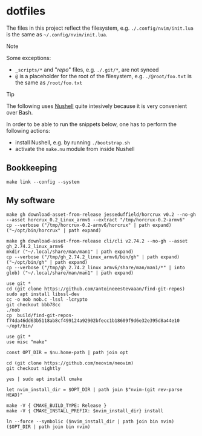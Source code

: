 # dotfiles

The files in this project reflect the filesystem, e.g. `./.config/nvim/init.lua` is the same as `~/.config/nvim/init.lua`.

> [!NOTE]
> Some exceptions:
> - `_scripts/*` and "_repo_" files, e.g. `./.git/*`, are not synced
> - `@` is a placeholder for the root of the filesystem, e.g. `./@root/foo.txt` is the same as `/root/foo.txt`

> [!TIP]
> The following uses [Nushell](https://nushell.sh) quite intesively because it is very convenient over Bash.
>
> In order to be able to run the snippets below, one has to perform the following actions:
> - install Nushell, e.g. by running `./bootstrap.sh`
> - activate the `make.nu` module from inside Nushell

## Bookkeeping
```nushell
make link --config --system
```

## My software
```nushell
make gh download-asset-from-release jesseduffield/horcrux v0.2 --no-gh --asset horcrux_0.2_Linux_armv6 --extract "/tmp/horcrux-0.2-armv6"
cp --verbose ("/tmp/horcrux-0.2-armv6/horcrux" | path expand) ("~/opt/bin/horcrux" | path expand)
```
```nushell
make gh download-asset-from-release cli/cli v2.74.2 --no-gh --asset gh_2.74.2_linux_armv6
mkdir ("~/.local/share/man/man1" | path expand)
cp --verbose ("/tmp/gh_2.74.2_linux_armv6/bin/gh" | path expand) ("~/opt/bin/gh" | path expand)
cp --verbose ("/tmp/gh_2.74.2_linux_armv6/share/man/man1/*" | into glob) ("~/.local/share/man/man1" | path expand)
```

```nushell
use git *
cd (git clone https://github.com/antoineeestevaaan/find-git-repos)
sudo apt install libssl-dev
cc -o nob nob.c -lssl -lcrypto
git checkout bbb78cc
./nob
cp  build/find-git-repos-f74da46dd63b5118ab8cf499124a92902bfecc1b18609f9d6e32e395d8a44e10 ~/opt/bin/
```

```nushell
use git * 
use misc "make"

const OPT_DIR = $nu.home-path | path join opt

cd (git clone https://github.com/neovim/neovim)
git checkout nightly

yes | sudo apt install cmake

let nvim_install_dir = $OPT_DIR | path join $"nvim-(git rev-parse HEAD)"

make -V { CMAKE_BUILD_TYPE: Release }
make -V { CMAKE_INSTALL_PREFIX: $nvim_install_dir} install

ln --force --symbolic ($nvim_install_dir | path join bin nvim) ($OPT_DIR | path join bin nvim)
```
